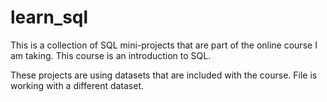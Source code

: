 # learn_sql
This is a collection of SQL mini-projects that are part of the online course I am taking. This course is an introduction to SQL.  

These projects are using datasets that are included with the course. File is working with a different dataset.
